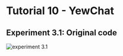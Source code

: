 # Tutorial 10 - YewChat

## Experiment 3.1: Original code

![experiment 3.1](./assets/experiment_3_1.png)
